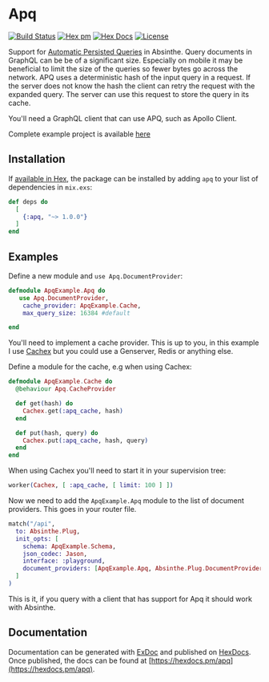 # Apq

[![Build Status](https://travis-ci.com/maartenvanvliet/apq.svg?branch=master)](https://travis-ci.com/maartenvanvliet/apq) [![Hex pm](http://img.shields.io/hexpm/v/apq.svg?style=flat)](https://hex.pm/packages/apq) [![Hex Docs](https://img.shields.io/badge/hex-docs-9768d1.svg)](https://hexdocs.pm/apq) [![License](https://img.shields.io/badge/License-MIT-blue.svg)](https://opensource.org/licenses/MIT)

Support for [Automatic Persisted Queries](https://www.apollographql.com/docs/guides/performance.html#automatic-persisted-queries) in Absinthe. Query documents in GraphQL can be be of a significant size. Especially on mobile it may be beneficial to limit the size of the queries so fewer bytes go across the network. APQ uses a deterministic hash of the input query in a request. If the server does not know the hash the client can retry the request with the expanded query. The server can use this request to store the query in its cache.

You'll need a GraphQL client that can use APQ, such as Apollo Client.

Complete example project is available [here](https://github.com/maartenvanvliet/apq_example)

## Installation

If [available in Hex](https://hex.pm/docs/publish), the package can be installed
by adding `apq` to your list of dependencies in `mix.exs`:

```elixir
def deps do
  [
    {:apq, "~> 1.0.0"}
  ]
end
```

## Examples

Define a new module and `use Apq.DocumentProvider`:
```elixir
defmodule ApqExample.Apq do
   use Apq.DocumentProvider, 
    cache_provider: ApqExample.Cache,
    max_query_size: 16384 #default

end
```
You'll need to implement a cache provider. This is up to you, in this example I use [Cachex](https://github.com/whitfin/cachex) but you could use a Genserver, Redis or anything else. 

Define a module for the cache, e.g when using Cachex:
```elixir
defmodule ApqExample.Cache do
  @behaviour Apq.CacheProvider

  def get(hash) do
    Cachex.get(:apq_cache, hash)
  end

  def put(hash, query) do
    Cachex.put(:apq_cache, hash, query)
  end
end
```
When using Cachex you'll need to start it in your supervision tree:
```elixir
worker(Cachex, [ :apq_cache, [ limit: 100 ] ])
```

Now we need to add the `ApqExample.Apq` module to the list of document providers. This goes in your router file.
```elixir
match("/api",
  to: Absinthe.Plug,
  init_opts: [
    schema: ApqExample.Schema,
    json_codec: Jason,
    interface: :playground,
    document_providers: [ApqExample.Apq, Absinthe.Plug.DocumentProvider.Default]
  ]
)
```
This is it, if you query with a client that has support for Apq it should work with Absinthe.

## Documentation

Documentation can be generated with [ExDoc](https://github.com/elixir-lang/ex_doc)
and published on [HexDocs](https://hexdocs.pm). Once published, the docs can
be found at [https://hexdocs.pm/apq](https://hexdocs.pm/apq).

